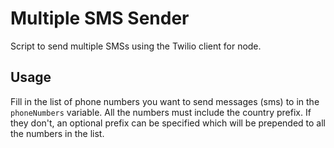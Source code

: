 # Multiple SMS Sender

Script to send multiple SMSs using the Twilio client for node.

## Usage

Fill in the list of phone numbers you want to send messages (sms) to in the `phoneNumbers` variable. All the numbers must include the country prefix. If they don't, an optional prefix can be specified which will be prepended to all the numbers in the list.